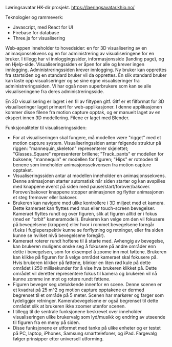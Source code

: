 Læringsavatar HK-dir prosjekt.
https://laeringsavatar.khio.no/

Teknologier og rammeverk:
- Javascript, med React for UI
- Firebase for database
- Three.js for visualisering

Web-appen inneholder to hovedsider: en for 3D visualisering av en animasjonssekvens og en for administrering av visualiseringene for en bruker. I tillegg har vi innloggingssider, informasjonsside (landing page), og en Hjelp-side. Visualiseringssiden er åpen for alle og krever ingen innlogging. Administreringssiden krever innlogging. Ny bruker kan opprettes fra startsiden og en standard bruker vil da opprettes. En slik standard bruker kan laste opp visualiseringer og se sine egne visualiseringer fra administreringssiden. Vi har også noen superbrukere som kan se alle visualiseringene fra deres administreringsside.

En 3D visualisering er lagret i en fil av filtypen gltf. Gltf er et filformat for 3D visualiseringer laget primært for web-applikasjoner. I denne applikasjonen kommer disse filene fra motion capture opptak, og er manuelt laget av en ekspert innen 3D modellering. Filene er laget med Blender.

Funksjonaliteter til visualiseringssiden:
- For at visualiseringen skal fungere, må modellen være "rigget" med et motion capture system. Visualiseringssiden antar følgende struktur på riggen: "mannequin_skeleton" representerer skjelettet; "Glasses_Square" representerer brillene; "Track_pants" er modellen for buksene; "mannequin" er modellen for figuren; "Hips" er rotnoden til benene som inneholder animasjonssekvensen fra motion capture opptaket.
- Visualiseringssiden antar at modellen inneholder en animasjonssekvens. Denne animasjonen starter automatisk når siden starter og kan avspilles med knappene øverst på siden med pause/start/forover/bakover. Forover/bakover knappene stopper animasjonen og flytter animasjonen et steg fremover eller bakover.
- Brukeren kan navigere med ulike kontrollere i 3D miljøet med et kamera. Dette kameraet kan flyttes med mus eller touch-screen bevegelser. Kameraet flyttes rundt og over figuren, slik at figuren alltid er i fokus (med en "orbit" kameramodell). Brukeren kan velge om den vil fokusere på bevegelsene (kroppen) eller hvor i rommet bevegelsene foregår (f.eks i fugleperspektiv kunne se forflytning og retninger, eller fra siden kunne se hvilket nivå bevegelsene foregår).
- Kameraet roterer rundt hoftene til å starte med. Avhengig av bevegelse, kan brukeren muligens ønske seg å fokusere på andre områder enn dette i bevegelsen, som for eksempel å zoome inn mot føttene. Brukeren kan klikke på figuren for å velge området kameraet skal fokusere på. Hvis brukeren klikker på føttene, blinker en liten rød kule på dette området i 250 millisekunder for å vise hva brukeren klikket på. Dette området vil deretter representere fokus til kamera og brukeren vil nå kunne zomme inn mot og rotere rundt føttene.
- Figuren beveger seg utelukkende innenfor en scene. Denne scenen er et kvadrat på 25 m^2 og motion capture opptakene er dermed begrenset til et område på 5 meter. Scenen har markører og farger som tydeliggjør retninger. Kamerabevegelsene er også begrenset til dette området slik at brukeren ikke zoomer utenfor scenen.
- I tillegg til de sentrale funksjonene beskrevet over inneholder visualiseringen ulike brukervalg som lyd/musikk og endring av utseende til figuren fra en meny på siden.
- Disse funksjonene er utformet med tanke på ulike enheter og er testet på PC, laptop, iPhones, Samsung smarttelefoner, og iPad. Fargevalg følger prinsipper etter universell utforming.
